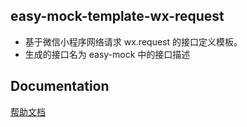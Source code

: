 easy-mock-template-wx-request
---
* 基于微信小程序网络请求 wx.request 的接口定义模板。
* 生成的接口名为 easy-mock 中的接口描述

Documentation
---
[帮助文档](https://easy-mock.github.io/easy-mock-cli/)
